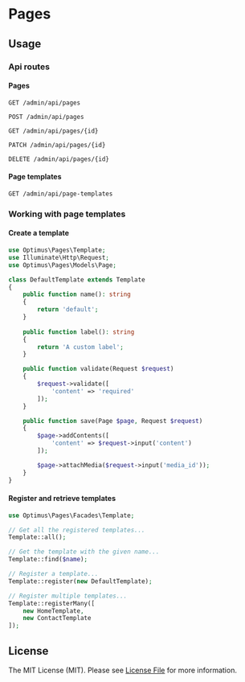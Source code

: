 # Pages

## Usage

### Api routes

#### Pages

```http
GET /admin/api/pages
```

```http
POST /admin/api/pages
```

```http
GET /admin/api/pages/{id}
```

```http
PATCH /admin/api/pages/{id}
```

```http
DELETE /admin/api/pages/{id}
```

#### Page templates

```http
GET /admin/api/page-templates
```

### Working with page templates

#### Create a template
```php
use Optimus\Pages\Template;
use Illuminate\Http\Request;
use Optimus\Pages\Models\Page;

class DefaultTemplate extends Template
{
    public function name(): string
    {
        return 'default';
    }
    
    public function label(): string
    {
        return 'A custom label';
    }

    public function validate(Request $request)
    {
        $request->validate([
            'content' => 'required'
        ]);
    }

    public function save(Page $page, Request $request)
    {
        $page->addContents([
            'content' => $request->input('content')
        ]);

        $page->attachMedia($request->input('media_id'));
    }
}
```

#### Register and retrieve templates
```php
use Optimus\Pages\Facades\Template;

// Get all the registered templates...
Template::all();

// Get the template with the given name...
Template::find($name);

// Register a template...
Template::register(new DefaultTemplate);

// Register multiple templates...
Template::registerMany([
    new HomeTemplate,
    new ContactTemplate
]);
```

## License

The MIT License (MIT). Please see [License File](LICENSE.md) for more information.
